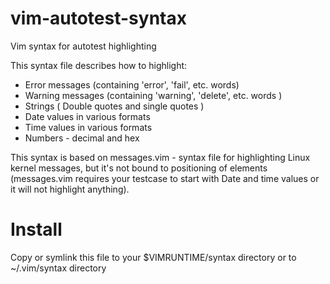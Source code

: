 vim-autotest-syntax
===========

Vim syntax for autotest highlighting

This syntax file describes how to highlight:
* Error messages (containing 'error', 'fail', etc. words)
* Warning messages (containing 'warning', 'delete', etc. words )
* Strings ( Double quotes and single quotes )
* Date values in various formats
* Time values in various formats
* Numbers - decimal and hex

This syntax is based on messages.vim - syntax file for highlighting Linux kernel
messages, but it's not bound to positioning of elements (messages.vim requires
your testcase to start with Date and time values or it will not highlight anything).

Install
=======

Copy or symlink this file to your $VIMRUNTIME/syntax directory or to
~/.vim/syntax directory
